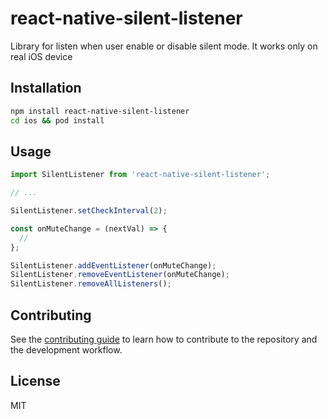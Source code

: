 # react-native-silent-listener

Library for listen when user enable or disable silent mode. It works only on real iOS device

## Installation

```sh
npm install react-native-silent-listener
cd ios && pod install
```

## Usage

```js
import SilentListener from 'react-native-silent-listener';

// ...

SilentListener.setCheckInterval(2);

const onMuteChange = (nextVal) => {
  //
};

SilentListener.addEventListener(onMuteChange);
SilentListener.removeEventListener(onMuteChange);
SilentListener.removeAllListeners();
```

## Contributing

See the [contributing guide](CONTRIBUTING.md) to learn how to contribute to the repository and the development workflow.

## License

MIT
